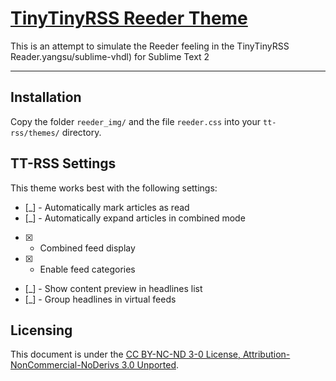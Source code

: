[TinyTinyRSS Reeder Theme](http://zawiki.dyndns.org/doku.php/tschinz:tt-rss_reeder)
================================

This is an attempt to simulate the Reeder feeling in the TinyTinyRSS Reader.yangsu/sublime-vhdl) for Sublime Text 2

---

Installation
---

Copy the folder `reeder_img/` and the file `reeder.css` into your `tt-rss/themes/` directory.

TT-RSS Settings
---
This theme works best with the following settings:
- [_] - Automatically mark articles as read
- [_] - Automatically expand articles in combined mode
- [X] - Combined feed display
- [X] - Enable feed categories
- [_] - Show content preview in headlines list	
- [_] - Group headlines in virtual feeds

Licensing
---
This document is under the [CC BY-NC-ND 3-0 License, Attribution-NonCommercial-NoDerivs 3.0 Unported](http://creativecommons.org/licenses/by-nc-nd/3.0/).

